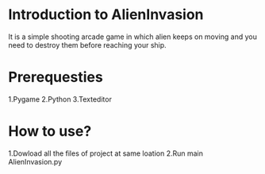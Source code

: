 # Introduction to AlienInvasion
It is a simple shooting arcade game in which alien keeps on moving and you need to destroy them before reaching your ship.
# Prerequesties
1.Pygame
2.Python
3.Texteditor
# How to use?
1.Dowload all the files of project at same loation
2.Run main AlienInvasion.py
